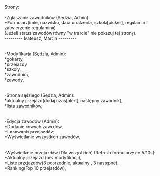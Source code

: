 Strony:<br/>
<br/>
-Zgłaszanie zawodników (Sędzia, Admin):<br/>
 *Formularz(imie, nazwisko, data urodzenia, szkoła[picker], regulamin i zatwierzenie regulaminu)<br/>
(Jeżeli status zawodów równy "w trakcie" nie pokazuj tej strony). <br/>
--------- Mateusz, Marcin ---------<br/>
<br/>
<br/>
-Modyfikacja (Sędzia, Admin):<br/>
 *gokarty,<br/>
 *przejazdy,<br/>
 *szkoły,<br/>
 *zawodnicy,<br/>
 *zawody,<br/>
<br/>
<br/>
-Strona sędziego (Sędzia, Admin):<br/>
 *aktualny przejazd(dodaj czas[alert], następny zawodnik),<br/>
 *lista zawodników,<br/>
<br/>
<br/>
-Edycja zawodów (Admin):<br/>
 *Dodanie nowych zawodów,<br/>
 *Losowanie przejazdów,<br/>
 *Wyświetlanie wszystkich zawodów,<br/>
<br/>
<br/>
-Wyświetlanie przejazdów (Dla wszystkich) [Refresh formularzy co 5/10s]:<br/>
 *Aktualny przejazd (bez modyfikacji),<br/>
 *Liste przejazdów(3 poprzednie, aktualny , 3 następne),<br/>
 *Ranking(Top 10 przejazdów),<br/>
